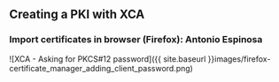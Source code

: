 ## Creating a PKI with XCA

### Import certificates in browser (Firefox): Antonio Espinosa

![XCA - Asking for PKCS#12 password]({{ site.baseurl }}images/firefox-certificate_manager_adding_client_password.png)

